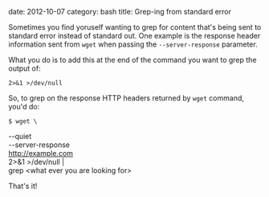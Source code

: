date:    2012-10-07
category: bash
title: Grep-ing from standard error

Sometimes you find yoruself wanting to grep for content that's
being sent to standard error instead of standard out. One
example is the response header information sent from
```wget``` when passing the
```--server-response``` parameter.


What you do is to add this at the end of the command you want
to grep the output of:

    2>&1 >/dev/null


So, to grep on the response HTTP headers returned by
```wget``` command, you'd do:

    
    $ wget \
--quiet \
--server-response \
http://example.com \
2>&1 >/dev/null | \
grep &lt;what ever you are looking for&gt;



That's it!

